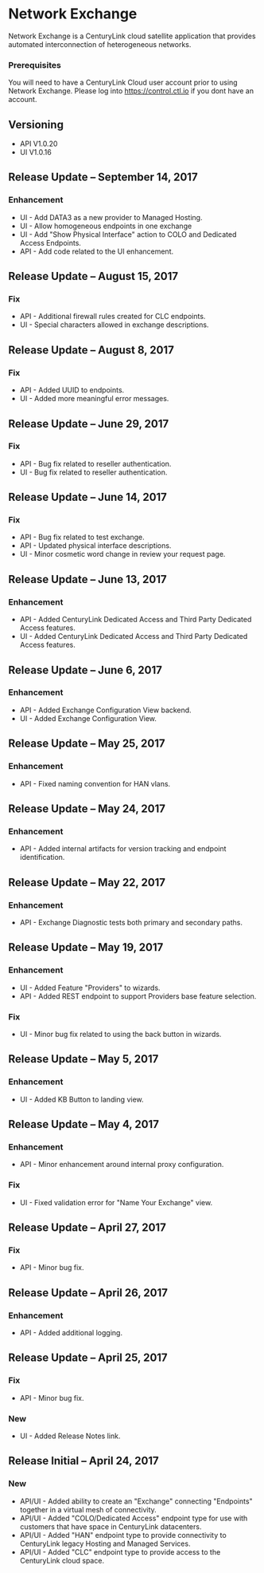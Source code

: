 # Network Exchange

Network Exchange is a CenturyLink cloud satellite application that provides automated interconnection of heterogeneous networks.

### Prerequisites

You will need to have a CenturyLink Cloud user account prior to using Network Exchange. Please log into https://control.ctl.io if you dont have an account.

## Versioning

* API V1.0.20
* UI V1.0.16
## Release Update – September 14, 2017
### Enhancement
* UI - Add DATA3 as a new provider to Managed Hosting.
* UI - Allow homogeneous endpoints in one exchange
* UI - Add "Show Physical Interface" action to COLO and Dedicated Access Endpoints.
* API - Add code related to the UI enhancement.

## Release Update – August 15, 2017
### Fix
* API - Additional firewall rules created for CLC endpoints.
* UI - Special characters allowed in exchange descriptions.
## Release Update – August 8, 2017
### Fix
* API - Added UUID to endpoints.
* UI - Added more meaningful error messages.
## Release Update – June 29, 2017
### Fix
* API - Bug fix related to reseller authentication.
* UI - Bug fix related to reseller authentication.
## Release Update – June 14, 2017
### Fix
* API - Bug fix related to test exchange.
* API - Updated physical interface descriptions.
* UI - Minor cosmetic word change in review your request page.
## Release Update – June 13, 2017
### Enhancement
* API - Added CenturyLink Dedicated Access and Third Party Dedicated Access features.
* UI - Added CenturyLink Dedicated Access and Third Party Dedicated Access features.
## Release Update – June 6, 2017
### Enhancement
* API - Added Exchange Configuration View backend.
* UI - Added Exchange Configuration View.
## Release Update – May 25, 2017
### Enhancement
* API - Fixed naming convention for HAN vlans.
## Release Update – May 24, 2017
### Enhancement
* API - Added internal artifacts for version tracking and endpoint identification.
## Release Update – May 22, 2017
### Enhancement
* API - Exchange Diagnostic tests both primary and secondary paths.
## Release Update – May 19, 2017
### Enhancement
* UI - Added Feature "Providers" to wizards.
* API - Added REST endpoint to support Providers base feature selection.
### Fix
* UI - Minor bug fix related to using the back button in wizards.
## Release Update – May 5, 2017
### Enhancement
* UI - Added KB Button to landing view.
## Release Update – May 4, 2017
### Enhancement
* API - Minor enhancement around internal proxy configuration.
### Fix
* UI - Fixed validation error for "Name Your Exchange" view.
## Release Update – April 27, 2017
### Fix
* API - Minor bug fix.
## Release Update – April 26, 2017
### Enhancement
* API - Added additional logging.
## Release Update – April 25, 2017
### Fix
* API - Minor bug fix.
### New
* UI - Added Release Notes link.
## Release Initial – April 24, 2017
### New
* API/UI - Added ability to create an "Exchange" connecting "Endpoints" together in a virtual mesh of connectivity.
* API/UI - Added "COLO/Dedicated Access" endpoint type for use with customers that have space in CenturyLink datacenters.
* API/UI - Added "HAN" endpoint type to provide connectivity to CenturyLink legacy Hosting and Managed Services.
* API/UI - Added "CLC" endpoint type to provide access to the CenturyLink cloud space.
